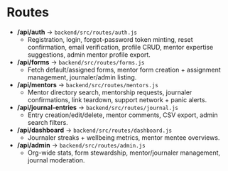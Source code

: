 # Routes

- **/api/auth** → `backend/src/routes/auth.js`
  - Registration, login, forgot-password token minting, reset confirmation, email verification, profile CRUD, mentor expertise suggestions, admin mentor profile export.
- **/api/forms** → `backend/src/routes/forms.js`
  - Fetch default/assigned forms, mentor form creation + assignment management, journaler/admin listing.
- **/api/mentors** → `backend/src/routes/mentors.js`
  - Mentor directory search, mentorship requests, journaler confirmations, link teardown, support network + panic alerts.
- **/api/journal-entries** → `backend/src/routes/journal.js`
  - Entry creation/edit/delete, mentor comments, CSV export, admin search filters.
- **/api/dashboard** → `backend/src/routes/dashboard.js`
  - Journaler streaks + wellbeing metrics, mentor mentee overviews.
- **/api/admin** → `backend/src/routes/admin.js`
  - Org-wide stats, form stewardship, mentor/journaler management, journal moderation.
